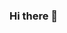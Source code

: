 ### Hi there 👋

<!--
**trungtruongpham/trungtruongpham** is a ✨ _special_ ✨ repository because its `README.md` (this file) appears on your GitHub profile.
[https://www.facebook.com/watch/?v=1500377503752034](https://www.facebook.com/watch/?v=1500377503752034)
Here are some ideas to get you started:

- 🔭 I’m currently working on ...
- 🌱 I’m currently learning ...
- 👯 I’m looking to collaborate on ...
- 🤔 I’m looking for help with ...
- 💬 Ask me about ...
- 📫 How to reach me: ...
- 😄 Pronouns: ...
- ⚡ Fun fact: ...
-->

